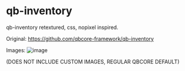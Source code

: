 # qb-inventory
qb-inventory retextured, css, nopixel inspired.

Original: https://github.com/qbcore-framework/qb-inventory

Images: 
![image](https://cdn.discordapp.com/attachments/997008380642205746/1028550883295895663/unknown.png)

(DOES NOT INCLUDE CUSTOM IMAGES, REGULAR QBCORE DEFAULT)

